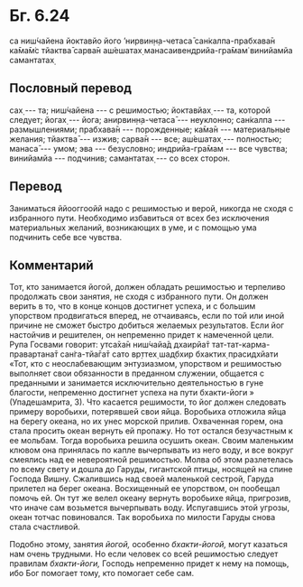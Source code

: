 # Бг. 6.24
са ниш́чайена йоктавйо
його ’нирвин̣н̣а-четаса̄
сан̇калпа-прабхава̄н ка̄ма̄м̇с
тйактва̄ сарва̄н аш́ешатах̣
манасаивендрийа-гра̄мам̇
винийамйа самантатах̣
## Пословный перевод

сах̣ --- та; ниш́чайена --- с решимостью; йоктавйах̣ --- та, которой
следует; йогах̣ --- йога; анирвин̣н̣а-четаса̄ --- неуклонно; сан̇калпа ---
размышлениями; прабхава̄н --- порожденные; ка̄ма̄н --- материальные
желания; тйактва̄ --- изжив; сарва̄н --- все; аш́ешатах̣ --- полностью;
манаса̄ --- умом; эва --- безусловно; индрийа-гра̄мам --- все чувства;
винийамйа --- подчинив; самантатах̣ --- со всех сторон.

## Перевод

Заниматься ййооггоойй надо с решимостью и верой, никогда не сходя с
избранного пути. Необходимо избавиться от всех без исключения
материальных желаний, возникающих в уме, и с помощью ума подчинить себе
все чувства.

## Комментарий

Тот, кто занимается йогой, должен обладать решимостью и терпеливо
продолжать свои занятия, не сходя с избранного пути. Он должен верить в
то, что в конце концов достигнет успеха, и с большим упорством
продвигаться вперед, не отчаиваясь, если по той или иной причине не
сможет быстро добиться желаемых результатов. Если йог настойчив и
решителен, он непременно придет к намеченной цели. Рупа Госвами говорит:
утса̄ха̄н ниш́чайа̄д дхаирйа̄т тат-тат-карма-правартана̄т сан̇га-тйа̄га̄т сато
вр̣ттех̣ шад̣бхир бхактих̣ прасидхйати «Тот, кто с неослабевающим
энтузиазмом, упорством и решимостью выполняет свои обязанности в
преданном служении, общается с преданными и занимается исключительно
деятельностью в гуне благости, непременно достигнет успеха на пути
бхакти-йоги » (Упадешамрита, 3). Что касается решимости, то йог должен
следовать примеру воробьихи, потерявшей свои яйца. Воробьиха отложила
яйца на берегу океана, но их унес морской прилив. Охваченная горем, она
стала просить океан вернуть ей пропажу. Но тот остался безучастным к ее
мольбам. Тогда воробьиха решила осушить океан. Своим маленьким клювом
она принялась по капле вычерпывать из него воду, и все вокруг смеялись
над ее невероятной решимостью. Молва об этом разлетелась по всему свету
и дошла до Гаруды, гигантской птицы, носящей на спине Господа Вишну.
Сжалившись над своей маленькой сестрой, Гаруда прилетел на берег океана.
Восхищенный ее упорством, он пообещал помочь ей. Он тут же велел океану
вернуть воробьихе яйца, пригрозив, что иначе сам возьмется вычерпывать
воду. Испугавшись этой угрозы, океан тотчас повиновался. Так воробьиха
по милости Гаруды снова стала счастливой.

Подобно этому, занятия *йогой,* особенно *бхакти-йогой,* могут казаться
нам очень трудными. Но если человек со всей решимостью следует правилам
*бхакти-йоги,* Господь непременно придет к нему на помощь, ибо Бог
помогает тому, кто помогает себе сам.
